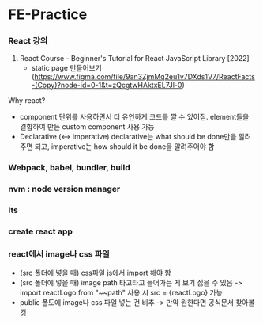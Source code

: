 # FE-Practice
### React 강의
1. React Course - Beginner's Tutorial for React JavaScript Library [2022]
    - static page 만들어보기
(https://www.figma.com/file/9an3ZjmMq2eu1v7DXds1V7/ReactFacts-(Copy)?node-id=0-1&t=zQcgtwHAktxEL7Jl-0)

Why react?
- component 단위를 사용하면서 더 유연하게 코드를 짤 수 있어짐.
element들을 결합하여 만든 custom component 사용 가능 
- Declarative (<-> Imperative)
declarative는 what should be done만을 알려주면 되고, imperative는 how should it be done을 알려주어야 함 

### Webpack, babel, bundler, build

### nvm : node version manager

### lts 

### create react app 

### react에서 image나 css 파일
- (src 폴더에 넣을 때) css파일 js에서 import 해야 함
- (src 폴더에 넣을 때) image path 타고타고 들어가는 게 보기 싫을 수 있음
-> import reactLogo from "~~path"
사용 시 src = {reactLogo} 가능
- public 폴도에 image나 css 파일 넣는 건 비추 
-> 만약 원한다면 공식문서 찾아볼 것
